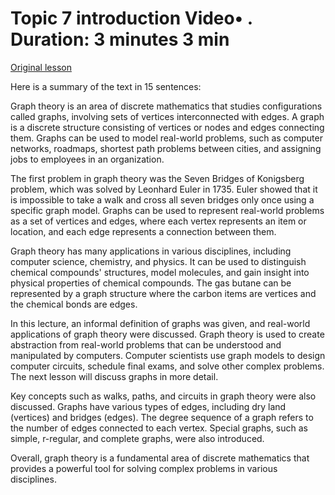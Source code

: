 # Topic 7 introduction Video• . Duration: 3 minutes 3 min

[Original lesson](https://www.coursera.org/learn/uol-discrete-mathematics/lecture/misR3/topic-7-introduction)

Here is a summary of the text in 15 sentences:

Graph theory is an area of discrete mathematics that studies configurations called graphs, involving sets of vertices interconnected with edges. A graph is a discrete structure consisting of vertices or nodes and edges connecting them. Graphs can be used to model real-world problems, such as computer networks, roadmaps, shortest path problems between cities, and assigning jobs to employees in an organization.

The first problem in graph theory was the Seven Bridges of Konigsberg problem, which was solved by Leonhard Euler in 1735. Euler showed that it is impossible to take a walk and cross all seven bridges only once using a specific graph model. Graphs can be used to represent real-world problems as a set of vertices and edges, where each vertex represents an item or location, and each edge represents a connection between them.

Graph theory has many applications in various disciplines, including computer science, chemistry, and physics. It can be used to distinguish chemical compounds' structures, model molecules, and gain insight into physical properties of chemical compounds. The gas butane can be represented by a graph structure where the carbon items are vertices and the chemical bonds are edges.

In this lecture, an informal definition of graphs was given, and real-world applications of graph theory were discussed. Graph theory is used to create abstraction from real-world problems that can be understood and manipulated by computers. Computer scientists use graph models to design computer circuits, schedule final exams, and solve other complex problems. The next lesson will discuss graphs in more detail.

Key concepts such as walks, paths, and circuits in graph theory were also discussed. Graphs have various types of edges, including dry land (vertices) and bridges (edges). The degree sequence of a graph refers to the number of edges connected to each vertex. Special graphs, such as simple, r-regular, and complete graphs, were also introduced.

Overall, graph theory is a fundamental area of discrete mathematics that provides a powerful tool for solving complex problems in various disciplines.

